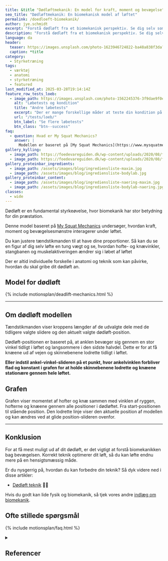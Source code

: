 ```yaml
---
title: &title "Dødløftmekanik: En model for kraft, moment og bevægelse"
seo_title: "Dødløftmekanik: En biomekanisk model af løftet"
permalink: /doedloeft-biomekanik/
author: jye.schmidt
excerpt: "Forstå dødløft fra et biomekanisk perspektiv. Se dig selv som en tændstikmand og se, hvordan teknik og antropometri påvirker løftet."
description: "Forstå dødløft fra et biomekanisk perspektiv. Se dig selv som en tændstikmand og se, hvordan teknik og antropometri påvirker løftet."
language: da
header:
  teaser: https://images.unsplash.com/photo-1623946724822-ba48a838f3da?q=80&w=400&h=300&auto=format&fit=crop&ixlib=rb-4.0.3&ixid=M3wxMjA3fDB8MHxwaG90by1wYWdlfHx8fGVufDB8fHx8fA%3D%3D
  caption: *title
category:
  - Styrketræning
tags:
  - værktøj
  - anatomi
  - styrketræning
  - featured
last_modified_at: 2025-03-28T19:14:14Z
feature_row_tests_loeb:
  - image_path: https://images.unsplash.com/photo-1562245376-3f9dae9f0e73?ixlib=rb-4.0.3&ixid=M3wxMjA3fDB8MHxwaG90by1wYWdlfHx8fGVufDB8fHx8fA%3D%3D&auto=format&fit=crop&w=300&q=10
    alt: "Løbetests og kondition"
    title: "Andre løbetests"
    excerpt: "Der er mange forskellige måder at teste din kondition på. Vi har samlet en lang række forskellige løbetests, hvor du også kan estimere dit kondital."
    url: "/tests/loeb/"
    btn_label: "Se flere løbetests"
    btn_class: "btn--success"
faq:
  - question: Hvad er My Squat Mechanics?
    answer: |
      Modellen er baseret på [My Squat Mechanics](https://www.mysquatmechanics.com/bench/) og bliver brugt her efter aftale med den oprindelige forfatter.
gallery_kylling:
  - image_path: https://foedevareguiden.dk/wp-content/uploads/2020/08/fullsizeoutput_63e-768x1024.jpeg
  - image_path: https://foedevareguiden.dk/wp-content/uploads/2020/08/fullsizeoutput_648-768x1024.jpeg
gallery_proteinbar_ingredients:
  - image_path: /assets/images/blog/ingrediensliste-maxim.jpg
  - image_path: /assets/images/blog/ingrediensliste-bodylab.jpg
gallery_proteinbar_content:
  - image_path: /assets/images/blog/ingrediensliste-naering-maxim.jpg
  - image_path: /assets/images/blog/ingrediensliste-bodylab-naering.jpg
classes:
  - wide
---
```


Dødløft er en fundamental styrkeøvelse, hvor biomekanik har stor betydning for din præstation.

Denne model baseret på [My Squat Mechanics](https://www.mysquatmechanics.com/deadlift/) undersøger, hvordan kraft, moment og bevægelsesmønstre interagerer under løftet.

Du kan justere tændstikmanden til at have dine proportioner. Så kan du se en figur af dig selv løfte en tung vægt og se, hvordan hofte- og knævinkler, stangbanen og muskelaktiveringen ændrer sig i løbet af løftet

Der er altid individuelle forskelle i anatomi og teknik som kan påvirke, hvordan du skal gribe dit dødløft an.

## Model for dødløft

{% include motionsplan/deadlift-mechanics.html %}

***

## Om dødløft modellen

Tændstikmanden viser kroppens længder af de udvalgte dele med de tidligere valgte slidere og den aktuelt valgte dødløft-position.

Dødløft-positionen er baseret på, at anklen bevæger sig gennem en stor vinkel tidligt i løftet og langsommere i den sidste halvdel. Dette er for at få knæene ud af vejen og skinnebenene lodrette tidligt i løftet.

**Eller indstil ankel-vinkel-slideren på et punkt, hvor ankelvinklen forbliver flad og konstant i grafen for at holde skinnebenene lodrette og knæene stationære gennem hele løftet.**

## Grafen

Grafen viser momentet af hofter og knæ sammen med vinklen af ryggen, hofterne og knæene gennem alle positioner i dødløftet. Fra start-positionen til stående position. Den lodrette linje viser den aktuelle position af modellen og kan ændres ved at glide position-slideren ovenfor.

***

## Konklusion

For at få mest muligt ud af dit dødløft, er det vigtigt at forstå biomekanikken bag bevægelsen. Korrekt teknik optimerer dit løft, så du kan løfte endnu mere på en hensigtsmæssig måde.

Er du nysgerrig på, hvordan du kan forbedre din teknik? Så dyk videre ned i disse artikler:

- [Dødløft teknik](/doedloeft/) 🏋️‍♂️

Hvis du godt kan lide fysik og biomekanik, så tjek vores andre [indlæg om biomekanik](/biomekanik/).

## Ofte stillede spørgsmål

{% include motionsplan/faq.html %}

<details markdown="1" class="references">
  <summary><h2 id="references">Referencer</h2></summary>

- [**Deconstructing the Deadlift - A Deep Analysis of Proper Deadlift Mechanics**](https://www.t-nation.com/training/deconstructing-the-deadlift) by Mark Rippetoe (06/29/2015)  
- [**Everything You Think Is Wrong With Your Deadlift Is Probably Right**](http://www.strengtheory.com/everything-you-think-is-wrong-with-your-deadlift/) by Greg Nuckols (10/24/2014)  
- [**Deadlift Set-up and Body Shape**](https://www.youtube.com/watch?v=WaNb5HDniYE) by Alan Thrall (05/25/2015)  

</details>
